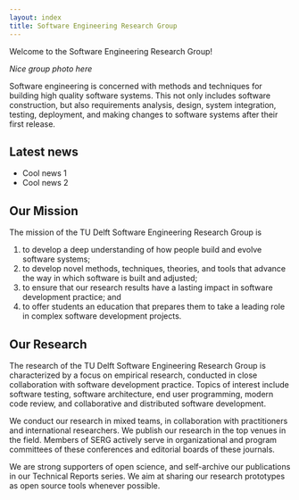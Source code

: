 ```yaml
---
layout: index
title: Software Engineering Research Group
---
```


Welcome to the Software Engineering Research Group!

_Nice group photo here_

Software engineering is concerned with methods and techniques for building high
quality software systems. This not only includes software construction, but also
requirements analysis, design, system integration, testing, deployment, and
making changes to software systems after their first release.

## Latest news

* Cool news 1
* Cool news 2

## Our Mission

The mission of the TU Delft Software Engineering Research Group is
1. to develop a deep understanding of how people build and evolve software systems;
2. to develop novel methods, techniques, theories, and tools that advance the way in which software is built and adjusted;
3. to ensure that our research results have a lasting impact in software development practice; and
4. to offer students an education that prepares them to take a leading role in complex software development projects.

## Our Research

The research of the TU Delft Software Engineering Research Group is characterized
by a focus on empirical research, conducted in close collaboration with software
development practice. Topics of interest include software testing, software
architecture, end user programming, modern code review, and collaborative and
distributed software development.

We conduct our research in mixed teams, in collaboration with practitioners and
international researchers. We publish our research in the top venues in the
field. Members of SERG actively serve
in organizational and program committees of these conferences and editorial
boards of these journals.

We are strong supporters of open science, and self-archive our publications in
our Technical Reports series. We aim at sharing our research prototypes as open
source tools whenever possible.

